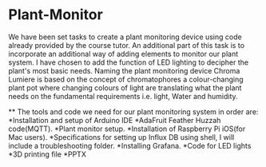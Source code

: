 # Plant-Monitor
We have been set tasks to create a plant monitoring device using code already provided by the course tutor. An additional part of this task is to incorporate an additional way of adding elements to monitor our plant system. I have chosen to add the function of LED lighting to decipher the plant's most basic needs. Naming the plant monitoring device Chroma Lumiere is based on the concept of chromatophores a colour-changing plant pot where changing colours of light are translating what the plant needs on the fundamental requirements i.e. light, Water and humidity.

** The tools and code we need for our plant monitoring system in order are:
*Installation and setup of Arduino IDE
*AdaFruit Feather Huzzah code(MQTT).
*Plant monitor setup.
*Installation of Raspberry Pi iOS(for Mac users).
*Specifications for setting up Influx DB using shell, I will include a troubleshooting folder.
*Installing Grafana.
*Code for LED lights
*3D printing file
*PPTX
